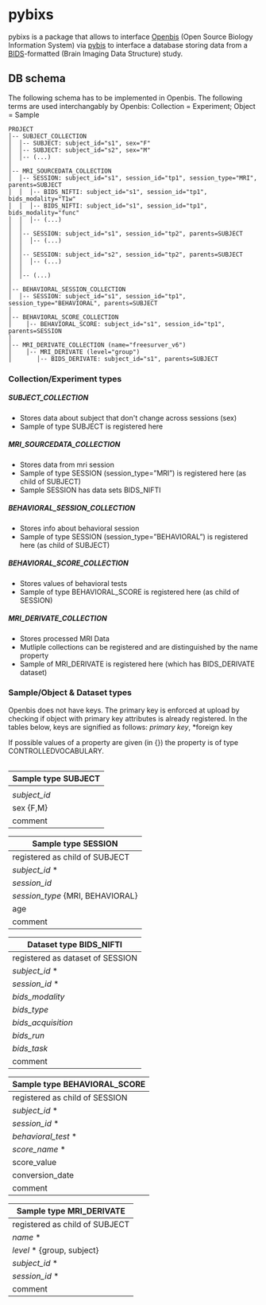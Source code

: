 # pybixs

pybixs is a package that allows to interface
[Openbis](https://wiki-bsse.ethz.ch/display/bis/Home)
(Open Source Biology Information System) via
[pybis](https://sissource.ethz.ch/sispub/pybis/) to interface a
database storing data from a
[BIDS](http://bids.neuroimaging.io)-formatted
(Brain Imaging Data Structure) study.

## DB schema
The following schema has to be implemented in Openbis.
The following terms are used interchangably by Openbis:
Collection = Experiment; Object = Sample

```
PROJECT
│-- SUBJECT_COLLECTION
│  │-- SUBJECT: subject_id="s1", sex="F"
│  │-- SUBJECT: subject_id="s2", sex="M"
│  │-- (...)
│
│-- MRI_SOURCEDATA_COLLECTION
│  │-- SESSION: subject_id="s1", session_id="tp1", session_type="MRI", parents=SUBJECT
│  │  │-- BIDS_NIFTI: subject_id="s1", session_id="tp1", bids_modality="T1w"
│  │  │-- BIDS_NIFTI: subject_id="s1", session_id="tp1", bids_modality="func"
│  │  │-- (...)
│  │
│  │-- SESSION: subject_id="s1", session_id="tp2", parents=SUBJECT
│  │  │-- (...)
│  │
│  │-- SESSION: subject_id="s2", session_id="tp2", parents=SUBJECT
│  │  │-- (...)
│  │
│  │-- (...)
│
│-- BEHAVIORAL_SESSION_COLLECTION
│  │-- SESSION: subject_id="s1", session_id="tp1", session_type="BEHAVIORAL", parents=SUBJECT
│
│-- BEHAVIORAL_SCORE_COLLECTION
│    │-- BEHAVIORAL_SCORE: subject_id="s1", session_id="tp1", parents=SESSION
│
│-- MRI_DERIVATE_COLLECTION (name="freesurver_v6")
│    │-- MRI_DERIVATE (level="group")
│       │-- BIDS_DERIVATE: subject_id="s1", parents=SUBJECT

```

### Collection/Experiment types
##### SUBJECT_COLLECTION
 * Stores data about subject that don't change across sessions (sex)
 * Sample of type SUBJECT is registered here

##### MRI_SOURCEDATA_COLLECTION
 * Stores data from mri session
 * Sample of type SESSION (session_type=”MRI”) is registered here (as child of SUBJECT)
 * Sample SESSION has data sets BIDS_NIFTI

##### BEHAVIORAL_SESSION_COLLECTION
  * Stores info about behavioral session
  * Sample of type SESSION (session_type=”BEHAVIORAL”) is registered here (as child of SUBJECT)

##### BEHAVIORAL_SCORE_COLLECTION
  * Stores values of behavioral tests
  * Sample of type BEHAVIORAL_SCORE is registered here (as child of SESSION)

##### MRI_DERIVATE_COLLECTION
  * Stores processed MRI Data
  * Mutliple collections can be registered and are distinguished by the name property
  * Sample of MRI_DERIVATE is registered here (which has BIDS_DERIVATE dataset)


### Sample/Object & Dataset types
Openbis does not have keys. The primary key is enforced at upload by
checking if object with primary key attributes is already registered.
In the tables below, keys are signified as follows:
*primary key*, *foreign key

If possible values of a property are given (in {}) the property is of type
CONTROLLEDVOCABULARY.

######
|Sample type SUBJECT        |
|---------  |
||
|*subject_id* |
|sex {F,M}  |
|comment    |


|Sample type SESSION       |
|---------  |
|registered as child of SUBJECT|
|*subject_id* *|
|*session_id*|
|*session_type* {MRI, BEHAVIORAL} |
|age|
|comment|


|Dataset type BIDS_NIFTI       |
|---------  |
|registered as dataset of SESSION|
|*subject_id* *|
|*session_id* *|
|*bids_modality*|
|*bids_type*|
|*bids_acquisition*|
|*bids_run*|
|*bids_task*|
|comment|


|Sample type BEHAVIORAL_SCORE       |
|---------  |
|registered as child of SESSION|
|*subject_id* *|
|*session_id* *|
|*behavioral_test* *|
|*score_name* *|
|score_value|
|conversion_date|
|comment|


|Sample type MRI_DERIVATE |
|---------|
|registered as child of SUBJECT|
|*name* *|
|*level* * {group, subject}|
|*subject_id* *|
|*session_id* *|
|comment|


